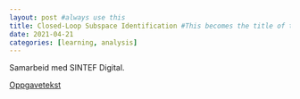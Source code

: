 ```yaml
---
layout: post #always use this
title: Closed-Loop Subspace Identification #This becomes the title of the page
date: 2021-04-21
categories: [learning, analysis]
---
```


Samarbeid med SINTEF Digital. 

[Oppgavetekst](../assets/Closed-LoopSubspaceIdentification2021.pdf)
